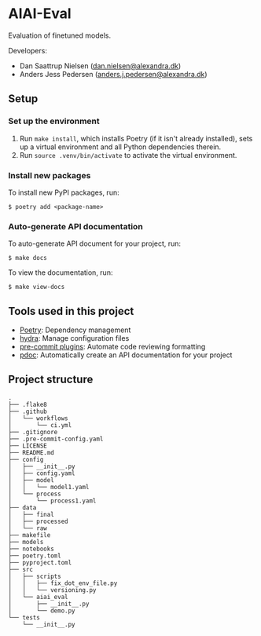 # AIAI-Eval

Evaluation of finetuned models.

Developers:

- Dan Saattrup Nielsen (dan.nielsen@alexandra.dk)
- Anders Jess Pedersen (anders.j.pedersen@alexandra.dk)


## Setup

### Set up the environment

1. Run `make install`, which installs Poetry (if it isn't already installed), sets up a virtual environment and all Python dependencies therein.
2. Run `source .venv/bin/activate` to activate the virtual environment.

### Install new packages

To install new PyPI packages, run:

```
$ poetry add <package-name>
```

### Auto-generate API documentation

To auto-generate API document for your project, run:

```
$ make docs
```

To view the documentation, run:

```
$ make view-docs
```

## Tools used in this project
* [Poetry](https://towardsdatascience.com/how-to-effortlessly-publish-your-python-package-to-pypi-using-poetry-44b305362f9f): Dependency management
* [hydra](https://hydra.cc/): Manage configuration files
* [pre-commit plugins](https://pre-commit.com/): Automate code reviewing formatting
* [pdoc](https://github.com/pdoc3/pdoc): Automatically create an API documentation for your project

## Project structure
```
.
├── .flake8
├── .github
│   └── workflows
│       └── ci.yml
├── .gitignore
├── .pre-commit-config.yaml
├── LICENSE
├── README.md
├── config
│   ├── __init__.py
│   ├── config.yaml
│   ├── model
│   │   └── model1.yaml
│   └── process
│       └── process1.yaml
├── data
│   ├── final
│   ├── processed
│   └── raw
├── makefile
├── models
├── notebooks
├── poetry.toml
├── pyproject.toml
├── src
│   ├── scripts
│   │   ├── fix_dot_env_file.py
│   │   └── versioning.py
│   └── aiai_eval
│       ├── __init__.py
│       └── demo.py
└── tests
    └── __init__.py
```
